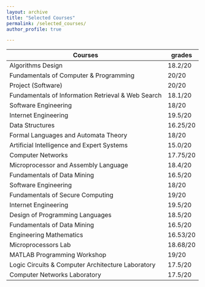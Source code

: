 ```yaml
---
layout: archive
title: "Selected Courses"
permalink: /selected_courses/
author_profile: true

---
```


| Courses                                            | grades      |
|----------------------------------------------------|-------------|
| Algorithms Design                                  | 18.2/20     |
| Fundamentals of Computer & Programming             | 20/20       |
| Project (Software)  	                             | 20/20       |
| Fundamentals of Information Retrieval & Web Search | 18.1/20     |
| Software Engineering                               | 18/20       |
| Internet Engineering                               | 19.5/20     |
| Data Structures                                    | 16.25/20    |
| Formal Languages and Automata Theory               | 18/20       |
| Artificial Intelligence and Expert Systems         | 15.0/20     |
| Computer Networks                                  | 17.75/20    |
| Microprocessor and Assembly Language               | 18.4/20     |
| Fundamentals of Data Mining                        | 16.5/20     |
| Software Engineering                               | 18/20       |
| Fundamentals of Secure Computing                   | 19/20       |
| Internet Engineering                               | 19.5/20     |
| Design of Programming Languages	                   | 18.5/20     |
| Fundamentals of Data Mining                        | 16.5/20     |
| Engineering Mathematics                            | 16.53/20    |
| Microprocessors Lab                                | 18.68/20    |
| MATLAB Programming Workshop                        | 19/20       |
| Logic Circuits & Computer Architecture Laboratory  | 17.5/20     |
| Computer Networks Laboratory                       | 17.5/20     |


